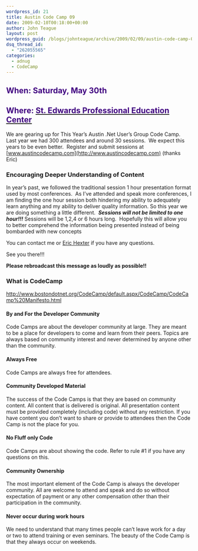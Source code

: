 ```yaml
---
wordpress_id: 21
title: Austin Code Camp 09
date: 2009-02-10T00:18:00+00:00
author: John Teague
layout: post
wordpress_guid: /blogs/johnteague/archive/2009/02/09/austin-code-camp-09.aspx
dsq_thread_id:
  - "262055565"
categories:
  - adnug
  - CodeCamp
---
```

## <span style="color: #400080">When: Saturday, May 30th</span>

## <span style="color: #400080">Where: </span>[<span style="color: #400080">St. Edwards Professional Education Center</span>](http://www.pec.stedwards.edu/)

We are gearing up for This Year&rsquo;s Austin .Net User&rsquo;s Group Code Camp.&nbsp; Last year we had 300 attendees and around 30 sessions.&nbsp; We expect this years to be even better.&nbsp; Register and submit sessions at [www.austincodecamp.com](http://www.austincodecamp.com) (thanks Eric)

### Encouraging Deeper Understanding of Content

In year&rsquo;s past, we followed the traditional session 1 hour presentation format used by most conferences.&nbsp; As I&rsquo;ve attended and speak more conferences, I am finding the one hour session both hindering my ability to adequately learn anything and my ability to deliver quality information. So this year we are doing something a little different.&nbsp; **_Sessions will not be limited to one hour!!!_** Sessions will be 1,2,4 or 6 hours long.&nbsp; Hopefully this will allow you to better comprehend the information being presented instead of being bombarded with new concepts

You can contact me or [Eric Hexter](/blogs/hex/default.aspx) if you have any questions.

See you there!!!

**Please rebroadcast this message as loudly as possible!!**

### What is CodeCamp

<http://www.bostondotnet.org/CodeCamp/default.aspx/CodeCamp/CodeCamp%20Manifesto.html>

#### By and For the Developer Community

Code Camps are about the developer community at large. They are meant to be a place for developers to come and learn from their peers. Topics are always based on community interest and never determined by anyone other than the community.

#### Always Free

Code Camps are always free for attendees.

#### Community Developed Material

The success of the Code Camps is that they are based on community content. All content that is delivered is original. All presentation content must be provided completely (including code) without any restriction. If you have content you don&#8217;t want to share or provide to attendees then the Code Camp is not the place for you.

#### No Fluff only Code

Code Camps are about showing the code. Refer to rule #1 if you have any questions on this. 

#### Community Ownership

The most important element of the Code Camp is always the developer community. All are welcome to attend and speak and do so without expectation of payment or any other compensation other than their participation in the community.

#### Never occur during work hours

We need to understand that many times people can&#8217;t leave work for a day or two to attend training or even seminars. The beauty of the Code Camp is that they always occur on weekends.
